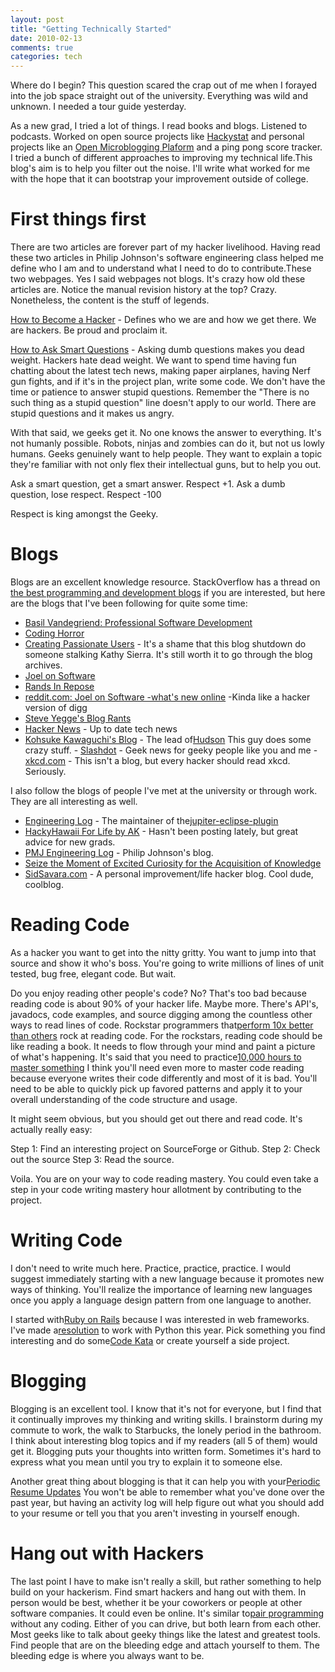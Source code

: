 ```yaml
---
layout: post
title: "Getting Technically Started"
date: 2010-02-13
comments: true
categories: tech
---
```



Where do I begin? This question scared the crap out of me when I forayed into the job space straight out of the university. Everything was wild and unknown. I needed a tour guide yesterday.

As a new grad, I tried a lot of things. I read books and blogs. Listened to podcasts. Worked on open source projects like [Hackystat][1] and personal projects like an [Open Microblogging Plaform][2] and a ping pong score tracker. I tried a bunch of different approaches to improving my technical life.This blog's aim is to help you filter out the noise. I'll write what worked for me with the hope that it can bootstrap your improvement outside of college.

# First things first

There are two articles are forever part of my hacker livelihood. Having read these two articles in Philip Johnson's software engineering class helped me define who I am and to understand what I need to do to contribute.These two webpages. Yes I said webpages not blogs. It's crazy how old these articles are. Notice the manual revision history at the top? Crazy. Nonetheless, the content is the stuff of legends.

[How to Become a Hacker][3] - Defines who we are and how we get there. We are hackers. Be proud and proclaim it.

[How to Ask Smart Questions][4] - Asking dumb questions makes you dead weight. Hackers hate dead weight. We want to spend time having fun chatting about the latest tech news, making paper airplanes, having Nerf gun fights, and if it's in the project plan, write some code. We don't have the time or patience to answer stupid questions. Remember the "There is no such thing as a stupid question" line doesn't apply to our world. There are stupid questions and it makes us angry.

With that said, we geeks get it. No one knows the answer to everything. It's not humanly possible. Robots, ninjas and zombies can do it, but not us lowly humans. Geeks genuinely want to help people. They want to explain a topic they're familiar with not only flex their intellectual guns, but to help you out.

Ask a smart question, get a smart answer. Respect +1.
Ask a dumb question, lose respect. Respect -100

Respect is king amongst the Geeky.

# Blogs

Blogs are an excellent knowledge resource. StackOverflow has a thread on [the best programming and development blogs][5] if you are interested, but here are the blogs that I've been following for quite some time:

- [Basil Vandegriend: Professional Software Development][6]  
- [Coding Horror][7]  
- [Creating Passionate Users][8] - It's a shame that this blog shutdown do someone stalking Kathy Sierra. It's still worth it to go through the blog archives.
- [Joel on Software][9]  
- [Rands In Repose][10]  
- [reddit.com: Joel on Software -what's new online][11]  -Kinda like a hacker version of digg
- [Steve Yegge's Blog Rants][12]  
- [Hacker News][13] - Up to date tech news
- [Kohsuke Kawaguchi's Blog][14] - The lead of[Hudson][15] This guy does some crazy stuff. - [Slashdot][16] - Geek news for geeky people like you and me - [xkcd.com][17] - This isn't a blog, but every hacker should read xkcd. Seriously.

I also follow the blogs of people I've met at the university or through work. They are all interesting as well.
- [Engineering Log][18] - The maintainer of the[jupiter-eclipse-plugin][19]  
- [HackyHawaii For Life by AK][20] - Hasn't been posting lately, but great advice for new grads.
- [PMJ Engineering Log][21] - Philip Johnson's blog.
- [Seize the Moment of Excited Curiosity for the Acquisition of Knowledge][22]  
- [SidSavara.com][23] - A personal improvement/life hacker blog. Cool dude, coolblog.


# Reading Code

As a hacker you want to get into the nitty gritty. You want to jump into that source and show it who's boss. You're going to write millions of lines of unit tested, bug free, elegant code. But wait.

Do you enjoy reading other people's code? No? That's too bad because reading code is about 90% of your hacker life. Maybe more. There's API's, javadocs, code examples, and source digging among the countless other ways to read lines of code. Rockstar programmers that[perform 10x better than others][24] rock at reading code. For the rockstars, reading code should be like reading a book. It needs to flow through your mind and paint a picture of what's happening. It's said that you need to practice[10,000 hours to master something][25] I think you'll need even more to master code reading because everyone writes their code differently and most of it is bad. You'll need to be able to quickly pick up favored patterns and apply it to your overall understanding of the code structure and usage.

It might seem obvious, but you should get out there and read code. It's actually really easy:

Step 1: Find an interesting project on SourceForge or Github.
Step 2: Check out the source
Step 3: Read the source.

Voila. You are on your way to code reading mastery. You could even take a step in your code writing mastery hour allotment by contributing to the project.

# Writing Code

I don't need to write much here. Practice, practice, practice. I would suggest immediately starting with a new language because it promotes new ways of thinking. You'll realize the importance of learning new languages once you apply a language design pattern from one language to another.

I started with[Ruby on Rails][26] because I was interested in web frameworks. I've made a[resolution][27] to work with Python this year. Pick something you find interesting and do some[Code Kata][28] or create yourself a side project.

# Blogging

Blogging is an excellent tool. I know that it's not for everyone, but I find that it continually improves my thinking and writing skills. I brainstorm during my commute to work, the walk to Starbucks, the lonely period in the bathroom. I think about interesting blog topics and if my readers (all 5 of them) would get it. Blogging puts your thoughts into written form. Sometimes it's hard to express what you mean until you try to explain it to someone else.

Another great thing about blogging is that it can help you with your[Periodic Resume Updates][29] You won't be able to remember what you've done over the past year, but having an activity log will help figure out what you should add to your resume or tell you that you aren't investing in yourself enough.

# Hang out with Hackers

The last point I have to make isn't really a skill, but rather something to help build on your hackerism. Find smart hackers and hang out with them. In person would be best, whether it be your coworkers or people at other software companies. It could even be online. It's similar to[pair programming][30] without any coding. Either of you can drive, but both learn from each other. Most geeks like to talk about geeky things like the latest and greatest tools. Find people that are on the bleeding edge and attach yourself to them. The bleeding edge is where you always want to be.



  [1]: http://code.google.com/p/hackystat/
  [2]: http://github.com/jianshi/openmbp
  [3]: http://catb.org/~esr/faqs/hacker-howto.html
  [4]: http://catb.org/~esr/faqs/smart-questions.html
  [5]: http://stackoverflow.com/questions/78955/what-are-the-best-programming-and-development-related-blogs
  [6]: http://www.basilv.com/psd
  [7]: http://www.codinghorror.com/blog/
  [8]: http://headrush.typepad.com/creating_passionate_users/
  [9]: http://www.joelonsoftware.com/
  [10]: http://www.randsinrepose.com/
  [11]: http://www.reddit.com/r/joel/
  [12]: http://steve-yegge.blogspot.com/
  [13]: http://www.google.com/reader/view/#
  [14]: http://www.java.net/blog/kohsuke
  [15]: https://hudson.dev.java.net/
  [16]: http://www.google.com/reader/view/#
  [17]: http://xkcd.com/
  [18]: http://johnson-engineering-log.blogspot.com/
  [19]: http://code.google.com/p/jupiter-eclipse-plugin/
  [20]: http://kagawaa.blogspot.com/
  [21]: http://philipmjohnson.blogspot.com/
  [22]: http://excitedcuriosity.wordpress.com/
  [23]: http://sidsavara.com/
  [24]: http://forums.construx.com/blogs/stevemcc/archive/2008/03/27/productivity-variations-among-software-developers-and-teams-the-origin-of-quot-10x-quot.aspx
  [25]: http://jameswharris.wordpress.com/2008/11/30/10000-hours-to-greatness/
  [26]: http://rubyonrails.org/
  [27]: http://austenito.blogspot.com/2010/01/2010-things-to-get-done.html
  [28]: http://codekata.pragprog.com/
  [29]: http://austenito.blogspot.com/2008/10/periodic-resume-updates.html
  [30]: http://en.wikipedia.org/wiki/Pair_programming
